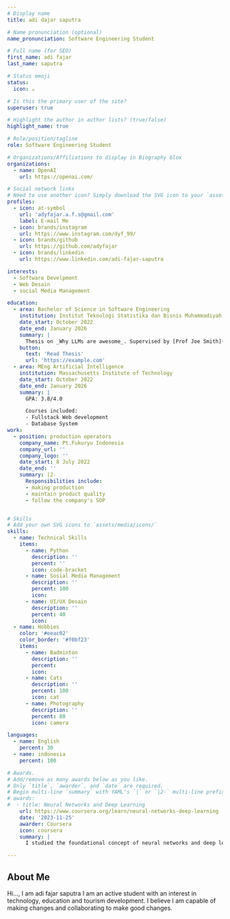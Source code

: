 ```yaml
---
# Display name
title: adi dajar saputra

# Name pronunciation (optional)
name_pronunciation: Software Engineering Student 

# Full name (for SEO)
first_name: adi fajar
last_name: saputra

# Status emoji
status:
  icon: ☕️

# Is this the primary user of the site?
superuser: true

# Highlight the author in author lists? (true/false)
highlight_name: true

# Role/position/tagline
role: Software Engineering Student

# Organizations/Affiliations to display in Biography blox
organizations:
  - name: OpenAI
    url: https://openai.com/

# Social network links
# Need to use another icon? Simply download the SVG icon to your `assets/media/icons/` folder.
profiles:
  - icon: at-symbol
    url: 'adyfajar.a.f.s@gmail.com'
    label: E-mail Me
  - icon: brands/instagram
    url: https://www.instagram.com/dyf_99/
  - icon: brands/github
    url: https://github.com/adyfajar
  - icon: brands/linkedin
    url: https://www.linkedin.com/adi-fajar-saputra

interests:
  - Software Develpment
  - Web Desain
  - social Media Management

education:
  - area: Bachelor of Science in Software Engineering
    institution: Institut Teknologi Statistika dan Bisnis Muhammadiyah Semarang
    date_start: October 2022
    date_end: January 2026
    summary: |
      Thesis on _Why LLMs are awesome_. Supervised by [Prof Joe Smith](https://example.com). Presented papers at 5 IEEE conferences with the contributions being published in 2 Springer journals.
    button:
      text: 'Read Thesis'
      url: 'https://example.com'
  - area: MEng Artificial Intelligence
    institution: Massachusetts Institute of Technology
    date_start: October 2022
    date_end: January 2026
    summary: |
      GPA: 3.8/4.0

      Courses included:
      - Fullstack Web development
      - Database System
work:
  - position: production operators
    company_name: Pt.Fukuryu Indonesia
    company_url: ''
    company_logo: ''
    date_start: 8 July 2022
    date_end: ''
    summary: |2-
      Responsibilities include:
      - making production
      - maintain product quality
      - follow the company's SOP


# Skills
# Add your own SVG icons to `assets/media/icons/`
skills:
  - name: Technical Skills
    items:
      - name: Python
        description: ''
        percent: ''
        icon: code-bracket
      - name: Sosial Media Management
        description: ''
        percent: 100
        icon: 
      - name: UI/UX Desain
        description: ''
        percent: 40
        icon:  
  - name: Hobbies
    color: '#eeac02'
    color_border: '#f0bf23'
    items:
      - name: Badminton
        description: ''
        percent: 
        icon: 
      - name: Cats
        description: ''
        percent: 100
        icon: cat
      - name: Photography
        description: ''
        percent: 80
        icon: camera

languages:
  - name: English
    percent: 30
  - name: indonesia
    percent: 100

# Awards.
# Add/remove as many awards below as you like.
# Only `title`, `awarder`, and `date` are required.
# Begin multi-line `summary` with YAML's `|` or `|2-` multi-line prefix and indent 2 spaces below.
# awards:
#  - title: Neural Networks and Deep Learning
    url: https://www.coursera.org/learn/neural-networks-deep-learning
    date: '2023-11-25'
    awarder: Coursera
    icon: coursera
    summary: |
      I studied the foundational concept of neural networks and deep learning. By the end, I was familiar with the significant technological trends driving the rise of deep learning; build, train, and apply fully connected deep neural networks; implement efficient (vectorized) neural networks; identify key parameters in a neural network’s architecture; and apply deep learning to your own applications. 

---
```


## About Me
Hi..., I am adi fajar saputra I am an active student with an interest in technology, education and tourism development. I believe I am capable of making changes and collaborating to make good changes.